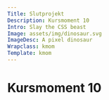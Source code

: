 ```yaml
---
Title: Slutprojekt
Description: Kursmoment 10
Intro: Slay the CSS beast
Image: assets/img/dinosaur.svg
ImageDesc: A pixel dinosaur
Wrapclass: kmom
Template: kmom
---
```


# Kursmoment 10
